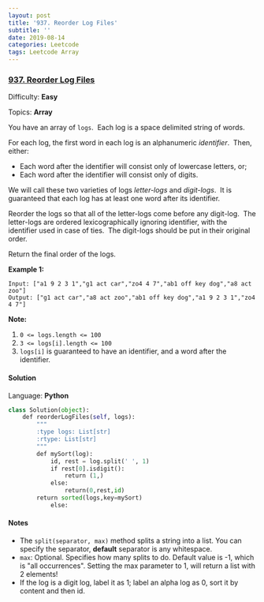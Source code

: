 ```yaml
---
layout: post
title: '937. Reorder Log Files'
subtitle: ''
date: 2019-08-14
categories: Leetcode
tags: Leetcode Array
---
```

### [937\. Reorder Log Files](https://leetcode.com/problems/reorder-log-files/)

Difficulty: **Easy**

Topics: **Array**


You have an array of `logs`.  Each log is a space delimited string of words.

For each log, the first word in each log is an alphanumeric _identifier_.  Then, either:

*   Each word after the identifier will consist only of lowercase letters, or;
*   Each word after the identifier will consist only of digits.

We will call these two varieties of logs _letter-logs_ and _digit-logs_.  It is guaranteed that each log has at least one word after its identifier.

Reorder the logs so that all of the letter-logs come before any digit-log.  The letter-logs are ordered lexicographically ignoring identifier, with the identifier used in case of ties.  The digit-logs should be put in their original order.

Return the final order of the logs.


**Example 1:**

```
Input: ["a1 9 2 3 1","g1 act car","zo4 4 7","ab1 off key dog","a8 act zoo"]
Output: ["g1 act car","a8 act zoo","ab1 off key dog","a1 9 2 3 1","zo4 4 7"]
```

**Note:**

1.  `0 <= logs.length <= 100`
2.  `3 <= logs[i].length <= 100`
3.  `logs[i]` is guaranteed to have an identifier, and a word after the identifier.


#### Solution

Language: **Python**

```python
class Solution(object):
    def reorderLogFiles(self, logs):
        """
        :type logs: List[str]
        :rtype: List[str]
        """
        def mySort(log):
            id, rest = log.split(' ', 1)
            if rest[0].isdigit():
                return (1,)
            else:
                return(0,rest,id)
        return sorted(logs,key=mySort)
            else:
```

#### Notes
- The `split(separator, max)` method splits a string into a list. You can specify the separator, **default** separator is any whitespace.
- `max`: Optional. Specifies how many splits to do. Default value is -1, which is "all occurrences". Setting the max parameter to 1, will return a list with 2 elements!
- If the log is a digit log, label it as 1; label an alpha log as 0, sort it by content and then id.